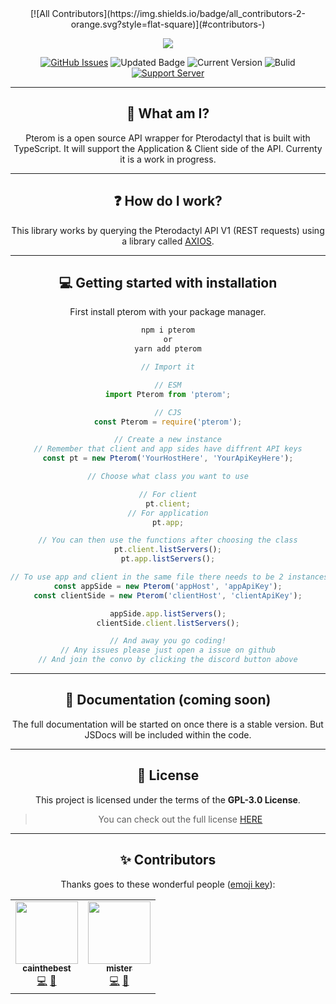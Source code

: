 <div align="center">
<!-- ALL-CONTRIBUTORS-BADGE:START - Do not remove or modify this section -->
[![All Contributors](https://img.shields.io/badge/all_contributors-2-orange.svg?style=flat-square)](#contributors-)
<!-- ALL-CONTRIBUTORS-BADGE:END -->

<p>
  <a>
    <img href="" src="https://cdn.discordapp.com/attachments/754460402729091212/879178582281322516/Pterom.jpg" height="auto">
  </a>
</p>

[![GitHub Issues](https://img.shields.io/github/issues/Code-Sorcerers/Pterom.svg?style=for-the-badge)](https://github.com/Code-Sorcerers/Pterom/issues)
![Updated Badge](https://badges.pufler.dev/updated/Code-Sorcerers/Pterom?style=for-the-badge)
![Current Version](https://img.shields.io/github/v/release/Code-Sorcerers/Pterom?style=for-the-badge)
![Bulid](https://img.shields.io/github/workflow/status/Code-Sorcerers/Pterom/Continuous%20integration%20&%20deployment?style=for-the-badge)
[![Support Server](https://img.shields.io/discord/862036528934158356.svg?label=Discord&logo=Discord&colorB=7289da&style=for-the-badge)](https://discord.gg/kU25cFa9YR)

---

## 📌 What am I?

Pterom is a open source API wrapper for Pterodactyl that is built with TypeScript. It will support the Application & Client side of the API. Currenty it is a work in progress.

---

## ❓ How do I work?

This library works by querying the Pterodactyl API V1 \(REST requests\) using a library called [AXIOS](https://www.npmjs.com/package/axios).

---

## 💻 Getting started with installation

First install pterom with your package manager.

```bash
npm i pterom
or
yarn add pterom
```

```ts
// Import it

// ESM
import Pterom from 'pterom';

// CJS
const Pterom = require('pterom');

// Create a new instance
// Remember that client and app sides have diffrent API keys
const pt = new Pterom('YourHostHere', 'YourApiKeyHere');

// Choose what class you want to use

// For client
pt.client;
// For application
pt.app;

// You can then use the functions after choosing the class
pt.client.listServers();
pt.app.listServers();

// To use app and client in the same file there needs to be 2 instances to separate them
const appSide = new Pterom('appHost', 'appApiKey');
const clientSide = new Pterom('clientHost', 'clientApiKey');

appSide.app.listServers();
clientSide.client.listServers();

// And away you go coding!
// Any issues please just open a issue on github
// And join the convo by clicking the discord button above
```

---

## 📖 Documentation (coming soon)

The full documentation will be started on once there is a stable version. But JSDocs will be included within the code.

---

## 🧾 License

This project is licensed under the terms of the **GPL-3.0 License**.

> You can check out the full license [HERE](https://github.com/Code-Sorcerers/Pterom/blob/main/LICENSE)

---

## ✨ Contributors

Thanks goes to these wonderful people ([emoji key](https://allcontributors.org/docs/en/emoji-key)):

</div>
<!-- ALL-CONTRIBUTORS-LIST:START - Do not remove or modify this section -->
<!-- prettier-ignore-start -->
<!-- markdownlint-disable -->
<table>
  <tr>
    <td align="center"><a href="https://github.com/cainthebest"><img src="https://avatars.githubusercontent.com/u/75994858?v=4?s=100" width="100px;" alt=""/><br /><sub><b>cainthebest</b></sub></a><br /><a href="https://github.com/Code-Sorcerers/Pterom/commits?author=cainthebest" title="Code">💻</a> <a href="https://github.com/Code-Sorcerers/Pterom/commits?author=cainthebest" title="Documentation">📖</a></td>
    <td align="center"><a href="https://npmjs.org/coloras"><img src="https://avatars.githubusercontent.com/u/67773205?v=4?s=100" width="100px;" alt=""/><br /><sub><b>mister</b></sub></a><br /><a href="https://github.com/Code-Sorcerers/Pterom/commits?author=mister-coded" title="Code">💻</a> <a href="https://github.com/Code-Sorcerers/Pterom/commits?author=mister-coded" title="Documentation">📖</a></td>
  </tr>
</table>

<!-- markdownlint-restore -->
<!-- prettier-ignore-end -->

<!-- ALL-CONTRIBUTORS-LIST:END -->
